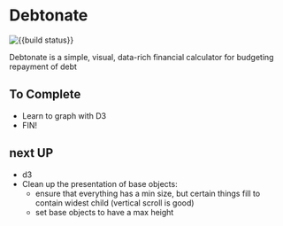 # Debtonate

![{{build status}}](https://github.com/Kylep342/debtonate/workflows/deploy/badge.svg)


Debtonate is a simple, visual, data-rich financial calculator for budgeting repayment of debt

## To Complete

 - Learn to graph with D3
 - FIN!

## next UP

- d3
- Clean up the presentation of base objects:
    - ensure that everything has a min size, but certain things fill to contain widest child (vertical scroll is good)
    - set base objects to have a max height